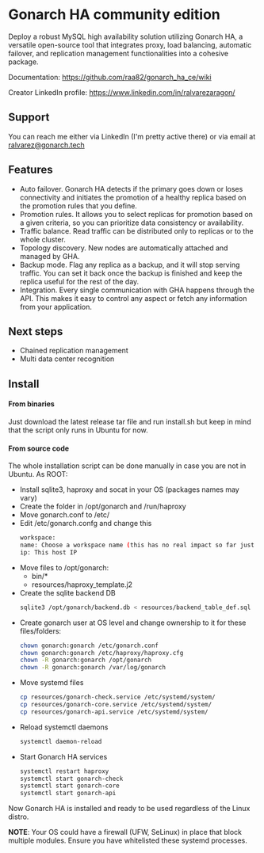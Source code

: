 # Gonarch HA community edition

Deploy a robust MySQL high availability solution utilizing Gonarch HA, a versatile open-source tool that integrates proxy, load balancing, automatic failover, and replication management functionalities into a cohesive package.

Documentation: https://github.com/raa82/gonarch_ha_ce/wiki

Creator LinkedIn profile: https://www.linkedin.com/in/ralvarezaragon/ 

## Support
You can reach me either via LinkedIn (I'm pretty active there) or via email at ralvarez@gonarch.tech

## Features
- Auto failover. Gonarch HA detects if the primary goes down or loses connectivity and initiates the promotion of a healthy replica based on the promotion rules that you define.
- Promotion rules. It allows you to select replicas for promotion based on a given criteria, so you can prioritize data consistency or availability.
- Traffic balance. Read traffic can be distributed only to replicas or to the whole cluster.
- Topology discovery. New nodes are automatically attached and managed by GHA.
- Backup mode. Flag any replica as a backup, and it will stop serving traffic. You can set it back once the backup is finished and keep the replica useful for the rest of the day.
- Integration. Every single communication with GHA happens through the API. This makes it easy to control any aspect or fetch any information from your application.

## Next steps
- Chained replication management
- Multi data center recognition
  
## Install

#### From binaries
Just download the latest release tar file and run install.sh but keep in mind that the script only runs in Ubuntu for now.

#### From source code
The whole installation script can be done manually in case you are not in Ubuntu. As ROOT:
* Install sqlite3, haproxy and socat in your OS (packages names may vary)
* Create the folder in /opt/gonarch and /run/haproxy
* Move gonarch.conf to /etc/
* Edit /etc/gonarch.confg and change this
  ```bash
  workspace:
  name: Choose a workspace name (this has no real impact so far just pick up anything you want)
  ip: This host IP
  ```
* Move files to /opt/gonarch:
  - bin/*
  - resources/haproxy_template.j2
* Create the sqlite backend DB
  ```bash
  sqlite3 /opt/gonarch/backend.db < resources/backend_table_def.sql
  ```
* Create gonarch user at OS level and change ownership to it for these files/folders:
  ```bash
  chown gonarch:gonarch /etc/gonarch.conf
  chown gonarch:gonarch /etc/haproxy/haproxy.cfg
  chown -R gonarch:gonarch /opt/gonarch
  chown -R gonarch:gonarch /var/log/gonarch
  ```
* Move systemd files
  ```bash
  cp resources/gonarch-check.service /etc/systemd/system/
  cp resources/gonarch-core.service /etc/systemd/system/
  cp resources/gonarch-api.service /etc/systemd/system/
  ```
* Reload systemctl daemons
  ```bash
  systemctl daemon-reload
  ```
* Start Gonarch HA services
  ```bash
  systemctl restart haproxy
  systemctl start gonarch-check
  systemctl start gonarch-core
  systemctl start gonarch-api
  ```
Now Gonarch HA is installed and ready to be used regardless of the Linux distro.

**NOTE**: Your OS could have a firewall (UFW, SeLinux) in place that block multiple modules. Ensure you have whitelisted these systemd processes.


